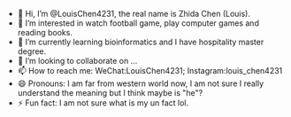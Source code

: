 - 👋 Hi, I’m @LouisChen4231, the real name is Zhida Chen (Louis).
- 👀 I’m interested in watch football game, play computer games and reading books.
- 🌱 I’m currently learning bioinformatics and I have hospitality master degree.
- 💞️ I’m looking to collaborate on ...
- 📫 How to reach me: WeChat:LouisChen4231; Instagram:louis_chen4231
- 😄 Pronouns: I am far from western world now, I am not sure I really understand the meaning but I think maybe is "he"?
- ⚡ Fun fact: I am not sure what is my un fact lol.

<!---
LouisChen4231/LouisChen4231 is a ✨ special ✨ repository because its `README.md` (this file) appears on your GitHub profile.
You can click the Preview link to take a look at your changes.
--->

